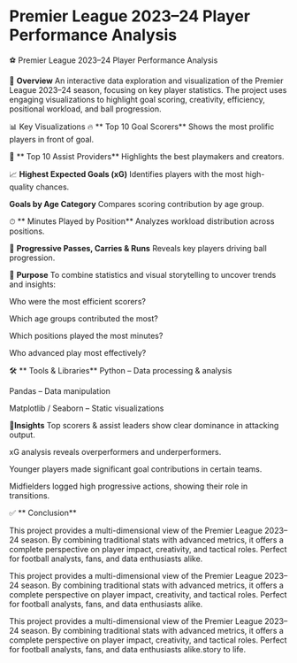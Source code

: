 # Premier League 2023–24 Player Performance Analysis
⚽ Premier League 2023–24 Player Performance Analysis

📌 **Overview**
An interactive data exploration and visualization of the Premier League 2023–24 season, focusing on key player statistics. The project uses engaging visualizations to highlight goal scoring, creativity, efficiency, positional workload, and ball progression.

📊 Key Visualizations
🔥 ** Top 10 Goal Scorers**
Shows the most prolific players in front of goal.

🎯 ** Top 10 Assist Providers**
Highlights the best playmakers and creators.

📈 **Highest Expected Goals (xG)**
Identifies players with the most high-quality chances.

 **Goals by Age Category**
Compares scoring contribution by age group.

⏱ ** Minutes Played by Position**
Analyzes workload distribution across positions.

🚀 **Progressive Passes, Carries & Runs**
Reveals key players driving ball progression.

🎯 **Purpose**
To combine statistics and visual storytelling to uncover trends and insights:

Who were the most efficient scorers?

Which age groups contributed the most?

Which positions played the most minutes?

Who advanced play most effectively?

🛠 ** Tools & Libraries**
Python – Data processing & analysis

Pandas – Data manipulation

Matplotlib / Seaborn – Static visualizations


📌**Insights**
Top scorers & assist leaders show clear dominance in attacking output.

xG analysis reveals overperformers and underperformers.

Younger players made significant goal contributions in certain teams.

Midfielders logged high progressive actions, showing their role in transitions.

✅ ** Conclusion**

This project provides a multi-dimensional view of the Premier League 2023–24 season. By combining traditional stats with advanced metrics, it offers a complete perspective on player impact, creativity, and tactical roles. Perfect for football analysts, fans, and data enthusiasts alike.


This project provides a multi-dimensional view of the Premier League 2023–24 season. By combining traditional stats with advanced metrics, it offers a complete perspective on player impact, creativity, and tactical roles. Perfect for football analysts, fans, and data enthusiasts alike.


This project provides a multi-dimensional view of the Premier League 2023–24 season. By combining traditional stats with advanced metrics, it offers a complete perspective on player impact, creativity, and tactical roles. Perfect for football analysts, fans, and data enthusiasts alike.story to life.
